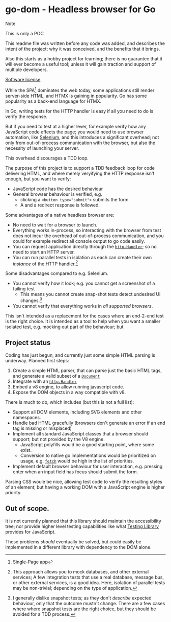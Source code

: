 # go-dom - Headless browser for Go

> [!NOTE] 
>
> This is only a POC
>
> This readme file was written before any code was added, and describes the
> intent of the project; why it was conceived, and the benefits that it brings.
>
> Also this starts as a hobby project for learning; there is no guarantee that
> it will ever become a useful tool; unless it will gain traction and support of
> multiple developers.

[Software license](./LICENSE.txt)

While the SPA[^1] dominates the web today, some applications still render
server-side HTML, and HTMX is gaining in popularity. Go has some popularity as a
back-end language for HTMX.

In Go, writing tests for the HTTP handler is easy if all you need to do is
verify the response.

But if you need to test at a higher lever, for example verify how any JavaScript
code effects the page; you would need to use browser automation, like
[Selenium](https://www.selenium.dev/), and this introduces a significant 
overhead; not only from out-of-process communication with the browser, but also
the necessity of launching your server.

This overhead discourages a TDD loop.

The purpose of this project is to support a TDD feedback loop for code
delivering HTML, and where merely veryifying the HTTP response isn't enough, but
you want to verify:

- JavaScript code has the desired behaviour
- General browser behaviour is verified, e.g. 
  - clicking a `<button type="submit">` submits the form
  - A and a redirect response is followed.

Some advantages of a native headless browser are:

- No need to wait for a browser to launch.
- Everything works in-process, so interacting with the browser from test does
  not incur the overhead of out-of-process communication, and you could for
  example redirect all console output to go code easily.
- You can request application directly through the 
  [`http.Handler`](https://pkg.go.dev/net/http#Handler); so no need to start an
  HTTP server.
- You can run parallel tests in isolation as each can create their own _instance_
  of the HTTP handler.[^2]

Some disadvantages compared to e.g. Selenium.

- You cannot verify how it look; e.g. you cannot get a screenshot of a failing test
  - This means you cannot create snap-shot tests detect undesired UI changes.[^3]
- You cannot verify that everything works in _all supported browsers_.

This isn't intended as a replacement for the cases where an end-2-end test is
the right choice. It is intended as a tool to help when you want a smaller
isolated test, e.g. mocking out part of the behaviour; but 

## Project status

Coding has just begun, and currently just some simple HTML parsing is underway.
Planned first steps:

1. Create a simple HTML parser, that can parse just the basic HTML tags, and
   generate a valid subset of a [`Document`](https://developer.mozilla.org/en-US/docs/Web/API/Document)
2. Integrate with an [`http.Handler`](https://pkg.go.dev/net/http#Handler)
3. Embed a v8 engine, to allow running javascript code.
4. Expose the DOM objects in a way compatible with v8.

There is much to do, which includes (but this is not a full list):

- Support all DOM elements, including SVG elements and other namespaces.
- Handle bad HTML gracefully (browsers don't generate an error if an end tag is
  missing or misplaced)
- Implement all standard JavaScript classes that a browser should support; but
  not provided by the V8 engine.
  - JavaScript polyfills would be a good starting point, where some exist.
  - Conversion to native go implementations would be prioritized on usage, e.g.
    [`fetch`](https://developer.mozilla.org/en-US/docs/Web/API/Fetch_API) 
    would be high in the list of priorities.
- Implement default browser behaviour for user interaction, e.g. pressing 
  <key>enter</key> when an input field has focus should submit the form.

Parsing CSS woule be nice, allowing test code to verify the resulting styles of
an element; but having a working DOM with a JavaScript engine is higher
priority.

## Out of scope.

It is not currently planned that this library should maintain the accessibility
tree; nor provide higher level testing capabilities like what
[Testing Library](https://testing-library.com) provides for JavaScript.

These problems _should_ eventually be solved, but could easily be implemented in
a different library with dependency to the DOM alone.

[^1]: Single-Page app
[^2]: This approach allows you to mock databases, and other external services;
A few integration tests that use a real database, message bus, or other external
services, is a good idea. Here, isolation of parallel tests may be
non-trivial; depending on the type of application.
[^3]: I generally dislike snapshot tests; as they don't _describe_ expected
behaviour, only that the outcome mustn't change. There are a few cases where
where snapshot tests are the right choice, but they should be avoided for a TDD
process.
